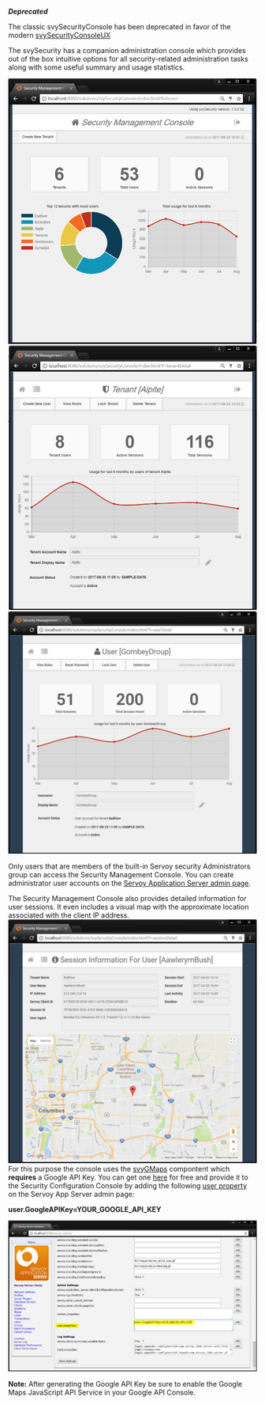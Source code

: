 ***Deprecated***

The classic svySecurityConsole has been deprecated in favor of the modern [svySecurityConsoleUX](Security-Management-Console.md)

The svySecurity has a companion administration console which provides out of the box intuitive options for all security-related administration tasks along with some useful summary and usage statistics.

![Security Management Console Home Page](images/svySecurityManagementConsoleHomePage.png)
![Security Management Console Tenant Page](images/svySecurityManagementConsoleTenantPage.png)
![Security Management Console User Page](images/svySecurityManagementConsoleUserPage.png)

Only users that are members of the built-in Servoy security Administrators group can access the Security Management Console. You can create administrator user accounts on the [Servoy  Application Server admin page](https://wiki.servoy.com/display/public/DOCS/Servoy+Admin+Page).

The Security Management Console also provides detailed information for user sessions. It even includes a visual map with the approximate location associated with the client IP address. 
![Security Management Console Session Page](images/svySecurityManagementConsoleSessionPage.png)
For this purpose the console uses the [svyGMaps](https://github.com/Servoy/svyGMaps) compontent which **requires** a Google API Key. You can get one [here](https://developers.google.com/maps/documentation/javascript/get-api-key) for free and provide it to the Security Configuration Console by adding the following [user property](https://wiki.servoy.com/display/public/DOCS/Admin+Settings) on the Servoy App Server admin page:

**user.GoogleAPIKey=YOUR_GOOGLE_API_KEY**

![Adding user property in Servoy Admin page](images/userPropertyGoogleAPIKey.png)

**Note:** After generating the Google API Key be sure to enable the Google Maps JavaScript API Service in your Google API Console.
